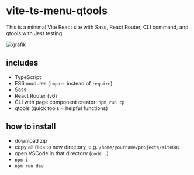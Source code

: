 # vite-ts-menu-qtools

This is a minimal Vite React site with Sass, React Router, CLI command, and qtools with Jest testing.

![grafik](https://user-images.githubusercontent.com/446574/200960596-bdc5bd34-ca8c-4c03-9c0f-e67e9bf7d111.png)

## includes

- TypeScript
- ES6 modules (`import` instead of `require`)
- Sass
- React Router (v6)
- CLI with page component creator: `npm run cp`
- qtools (quick tools = helpful functions)

## how to install

- download zip
- copy all files to new directory, e.g. `/home/yourname/projects/site001`
- open VSCode in that directory (`code .`)
- `npm i`
- `npm run dev`
